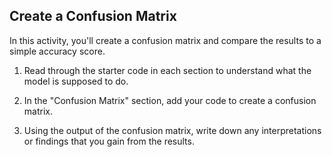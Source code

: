 ## Create a Confusion Matrix

In this activity, you'll create a confusion matrix and compare the results to a simple accuracy score. 

1. Read through the starter code in each section to understand what the model is supposed to do.

2. In the "Confusion Matrix" section, add your code to create a confusion matrix.

3. Using the output of the confusion matrix, write down any interpretations or findings that you gain from the results.